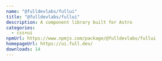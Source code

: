 ```yaml
---
name: "@fulldevlabs/fullui"
title: "@fulldevlabs/fullui"
description: A component library built for Astro
categories:
  - css+ui
npmUrl: https://www.npmjs.com/package/@fulldevlabs/fullui
homepageUrl: https://ui.full.dev/
downloads: 14
---
```

